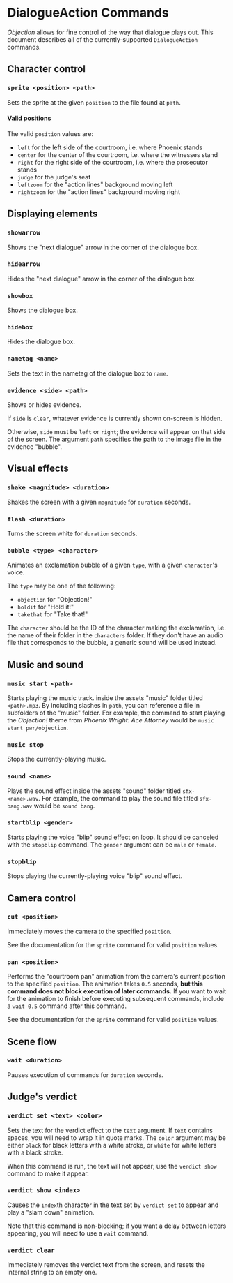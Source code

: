 # DialogueAction Commands
*Objection* allows for fine control of the way that dialogue plays out. This
document describes all of the currently-supported `DialogueAction` commands.

## Character control
### `sprite <position> <path>`
Sets the sprite at the given `position` to the file found at `path`.

#### Valid positions
The valid `position` values are:
- `left` for the left side of the courtroom, i.e. where Phoenix stands
- `center` for the center of the courtroom, i.e. where the witnesses stand
- `right` for the right side of the courtroom, i.e. where the prosecutor stands
- `judge` for the judge's seat
- `leftzoom` for the "action lines" background moving left
- `rightzoom` for the "action lines" background moving right

## Displaying elements
### `showarrow`
Shows the "next dialogue" arrow in the corner of the dialogue box.

### `hidearrow`
Hides the "next dialogue" arrow in the corner of the dialogue box.

### `showbox`
Shows the dialogue box.

### `hidebox`
Hides the dialogue box.

### `nametag <name>`
Sets the text in the nametag of the dialogue box to `name`.

### `evidence <side> <path>`
Shows or hides evidence.

If `side` is `clear`, whatever evidence is currently shown on-screen is hidden.

Otherwise, `side` must be `left` or `right`; the evidence will appear on that
side of the screen. The argument `path` specifies the path to the image file
in the evidence "bubble".

## Visual effects
### `shake <magnitude> <duration>`
Shakes the screen with a given `magnitude` for `duration` seconds.

### `flash <duration>`
Turns the screen white for `duration` seconds.

### `bubble <type> <character>`
Animates an exclamation bubble of a given `type`, with a given `character`'s
voice.

The `type` may be one of the following:
- `objection` for "Objection!"
- `holdit` for "Hold it!"
- `takethat` for "Take that!"

The `character` should be the ID of the character making the exclamation, i.e.
the name of their folder in the `characters` folder. If they don't have an audio
file that corresponds to the bubble, a generic sound will be used instead.


## Music and sound
### `music start <path>`
Starts playing the music track. inside the assets "music" folder
titled `<path>.mp3`. By including slashes in `path`, you can reference a file
in subfolders of the "music" folder. For example, the command to start playing
the *Objection!* theme from *Phoenix Wright: Ace Attorney* would be
`music start pwr/objection`.

### `music stop`
Stops the currently-playing music.

### `sound <name>`
Plays the sound effect inside the assets "sound" folder titled
`sfx-<name>.wav`. For example, the command to play the sound file titled
`sfx-bang.wav` would be `sound bang`.

### `startblip <gender>`
Starts playing the voice "blip" sound effect on loop. It should be canceled
with the `stopblip` command. The `gender` argument can be `male` or `female`.

### `stopblip`
Stops playing the currently-playing voice "blip" sound effect.

## Camera control
### `cut <position>`
Immediately moves the camera to the specified `position`.

See the documentation for the `sprite` command for valid `position` values.

### `pan <position>`
Performs the "courtroom pan" animation from the camera's current position
to the specified `position`. The animation takes `0.5` seconds,
**but this command does not block execution of later commands.** If you want to
wait for the animation to finish before executing subsequent commands, include
a `wait 0.5` command after this command.

See the documentation for the `sprite` command for valid `position` values.

## Scene flow
### `wait <duration>`
Pauses execution of commands for `duration` seconds.

## Judge's verdict

### `verdict set <text> <color>`
Sets the text for the verdict effect to the `text` argument. If `text` contains
spaces, you will need to wrap it in quote marks. The `color` argument may be
either `black` for black letters with a white stroke, or `white` for white
letters with a black stroke.

When this command is run, the text will not appear; use the `verdict show`
command to make it appear.

### `verdict show <index>`
Causes the `index`th character in the text set by `verdict set` to appear and
play a "slam down" animation.

Note that this command is non-blocking; if you want a delay between letters
appearing, you will need to use a `wait` command.

### `verdict clear`
Immediately removes the verdict text from the screen, and resets the internal
string to an empty one.